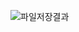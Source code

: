 ![파일저장결과](https://user-images.githubusercontent.com/100391405/168557881-f24479a5-bc59-4740-9a5f-cbad0e216c2a.png)
